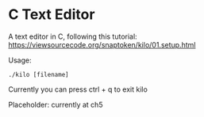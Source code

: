 # C Text Editor

A text editor in C, following this tutorial:
https://viewsourcecode.org/snaptoken/kilo/01.setup.html


Usage:

```
./kilo [filename]
```

Currently you can press ctrl + q to exit kilo

Placeholder: currently at ch5
